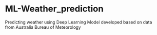 # ML-Weather_prediction
Predicting weather using Deep Learning Model developed based on data from Australia Bureau of Meteorology 
